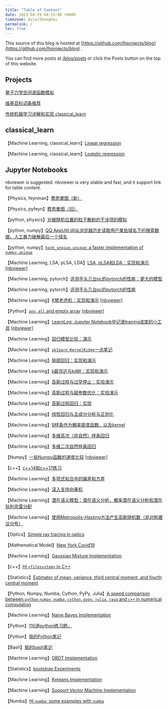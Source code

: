 ```yaml
---
title: "Table of Content"
date: 2023-04-29 04:15:00 +0800
timezone: Asia/Shanghai
permalink: /
toc: true
---
```


This source of this blog is hosted at [https://github.com/lhprojects/blog](https://github.com/lhprojects/blog) .

You can find more posts at [/blog/posts](/blog/posts) or click the Posts button on the top of this website.

## Projects

[量子力学空间波函数模拟](https://github.com/lhprojects/QuSim)

[维基百科词条推荐](https://github.com/lhprojects/WikiDiscovery)

[传统机器学习详解和实现 classical_learn](https://github.com/lhprojects/classical_learn)

## classical_learn

【Machine Learning, classical_learn】[Linear regression](https://nbviewer.jupyter.org/github/lhprojects/classical_learn/blob/master/notebooks/LinearRegression.ipynb)

【Machine Learning, classical_learn】[Logistic regression](https://nbviewer.jupyter.org/github/lhprojects/classical_learn/blob/master/notebooks/LogisticRegression.ipynb)

## Jupyter Notebooks

nbviewer is suggested. nbviewer is very stable and fast, and it support link for table content.

【Physics, feynman】[费恩曼图（新）](https://nbviewer.jupyter.org/github/lhprojects/blog/blob/master/_posts/JupyterNotebooks/FeynmanDiagramsNew.ipynb)

【Physics, pyfeyn】[费恩曼图（旧）](https://nbviewer.jupyter.org/github/lhprojects/blog/blob/master/_posts/JupyterNotebooks/FeynmanDiagramsScript.ipynb)

【python, physics】[光被随机位置的粒子散射的干涉项的模拟](https://nbviewer.jupyter.org/github/lhprojects/blog/blob/master/_posts/JupyterNotebooks/LightScatterringByRandomParticle.ipynb)

【python, numpy】[QQ AppUtil.dll从浏览器历史读取用户某些域名下的搜索数据，人工暴力破解最后一个域名](https://nbviewer.jupyter.org/github/lhprojects/blog/blob/master/_posts/JupyterNotebooks/HumanBurstCrackQQDomain.ipynb)

【python, numpy】[`hash_unqiue.unique`: a faster implementation of `numpy.unique`](https://nbviewer.jupyter.org/github/lhprojects/blog/blob/master/_posts/JupyterNotebooks/HashUnique.ipynb)


【Machine Learning, LSA, pLSA, LDA】[LSA, pLSA和LDA：实现和演示](https://github.com/lhprojects/blog/blob/master/_posts/JupyterNotebooks/LSA.ipynb) [[nbviewer]](https://nbviewer.jupyter.org/github/lhprojects/blog/blob/master/_posts/JupyterNotebooks/LSA.ipynb)

【Machine Learning, pytorch】[评测手头几台pc的pytorch的性能：更大的模型](https://nbviewer.jupyter.org/github/lhprojects/blog/blob/master/_posts/JupyterNotebooks/TorchBenchmarkBig.ipynb)

【Machine Learning, pytorch】[评测手头几台pc的pytorch的性能](https://nbviewer.jupyter.org/github/lhprojects/blog/blob/master/_posts/JupyterNotebooks/TorchBenchmark.ipynb)

【Machine Learning】[K臂老虎机：实现和演示](https://github.com/lhprojects/blog/blob/master/_posts/JupyterNotebooks/KBandits.ipynb) [[nbviewer]](https://nbviewer.jupyter.org/github/lhprojects/blog/blob/master/_posts/JupyterNotebooks/KBandits.ipynb)

【Python】[`any`, `all` and empty array](https://github.com/lhprojects/blog/blob/master/_posts/JupyterNotebooks/AnyAllAndEmptyArray.ipynb)
[[nbviewer]](https://nbviewer.jupyter.org/github/lhprojects/blog/blob/master/_posts/JupyterNotebooks/AnyAllAndEmptyArray.ipynb)

【Machine Learning】[LearnLog: Jupyter Notebook中记录traning进度的小工具](https://github.com/lhprojects/blog/blob/master/_posts/JupyterNotebooks/LearnLog.ipynb)
[[nbviewer]](https://nbviewer.jupyter.org/github/lhprojects/blog/blob/master/_posts/JupyterNotebooks/LearnLog.ipynb)

【Machine Learning】[回归模型比较：演示](https://github.com/lhprojects/blog/blob/master/_posts/JupyterNotebooks/ComparsionOfRegressionModels.ipynb)

【Machine Learning】[`sklearn KernelRidge`一点笔记](https://github.com/lhprojects/blog/blob/master/_posts/JupyterNotebooks/SklearnRidgeKernel.ipynb)

【Machine Learning】[局部回归：实现和演示](https://github.com/lhprojects/blog/blob/master/_posts/JupyterNotebooks/LocalRegression.ipynb)

【Machine Learning】[k最邻近与kd树：实现和演示](https://github.com/lhprojects/blog/blob/master/_posts/JupyterNotebooks/kNNAndKDTree.ipynb)

【Machine Learning】[高斯过程与过早停止：实验演示](https://github.com/lhprojects/blog/blob/master/_posts/JupyterNotebooks/GaussianProcessAndEarlyStopping.ipynb)

【Machine Learning】[高斯过程与超参数优化：实验演示](https://github.com/lhprojects/blog/blob/master/_posts/JupyterNotebooks/GaussianProcessAndHyperparameterTune.ipynb)

【Machine Learning】[高斯过程回归：实现](https://github.com/lhprojects/blog/blob/master/_posts/JupyterNotebooks/GaussianProcesssRegression.ipynb)

【Machine Learning】[线性回归与主成分分析与正则化](https://github.com/lhprojects/blog/blob/master/_posts/JupyterNotebooks/LinearRegressionAndPCA_Exp.ipynb)


【Machine Learning】[B样条作为概率密度函数，以及kernel](https://github.com/lhprojects/blog/blob/master/_posts/JupyterNotebooks/BsplineAsDensityFunctionAndAsKernel.ipynb)

【Machine Learning】[多维高次（非自然）样条回归](https://github.com/lhprojects/blog/blob/master/_posts/JupyterNotebooks/BSplineRegression.ipynb)

【Machine Learning】[多维二次自然样条回归](https://github.com/lhprojects/blog/blob/master/_posts/JupyterNotebooks/SplineRegression.ipynb)

【Numpy】[一些Numpy函数的速度比较](https://github.com/lhprojects/blog/blob/master/_posts/JupyterNotebooks/NumpyBenchmarks.ipynb)
[[nbviewer]](https://nbviewer.jupyter.org/github/lhprojects/blog/blob/master/_posts/JupyterNotebooks/NumpyBenchmarks.ipynb)

【c++】[c++14和c++17练习](https://github.com/lhprojects/blog/blob/master/_posts/JupyterNotebooks/cxx14Andcxx17Execise.ipynb)

【Machine Learning】[多项式拟合中的偏差和方差](https://github.com/lhprojects/blog/blob/master/_posts/JupyterNotebooks/BiasAndVarianceInPolyFit.ipynb)

【Machine Learning】[深入支持向量机](https://github.com/lhprojects/blog/blob/master/_posts/JupyterNotebooks/SVMInsight.ipynb)

【Machine Learning】[潜在语义模型：潜在语义分析，概率潜在语义分析和潜在狄利克雷分配](https://github.com/lhprojects/blog/blob/master/_posts/JupyterNotebooks/LSA.ipynb)

【Machine Learning】[使用Metropolis-Hasting方法产生高斯随机数（非对称建议分布）](https://github.com/lhprojects/blog/blob/master/_posts/JupyterNotebooks/Metropolis-Hasting.ipynb)

【Optics】[Simple ray tracing in optics](https://github.com/lhprojects/blog/blob/master/_posts/JupyterNotebooks/SimpleRayTracing.ipynb)

【Mathematical Model】[New York Covid19](https://github.com/lhprojects/blog/blob/master/_posts/JupyterNotebooks/NewYorkCovid19.ipynb)

【Machine Learning】[Gaussian Mixture Implementation](https://github.com/lhprojects/blog/blob/master/_posts/JupyterNotebooks/GaussianMixture.ipynb)

【c++】[Hi `<filesystem>` in C++](https://github.com/lhprojects/blog/blob/master/_posts/JupyterNotebooks/HiFilesystem.ipynb)

【Statistics】[Estimator of mean, variance, third central moment, and fourth central moment](https://github.com/lhprojects/blog/blob/master/_posts/JupyterNotebooks/MomentEstimator.ipynb)

【Python, Numpy, Numba, Cython, PyPy, Julia】[A speed comparison between `python` `numpy`, `numba`, `cython`, `pypy`, `julia`, `java` and `c++` in numerical compulation](https://github.com/lhprojects/blog/blob/master/_posts/JupyterNotebooks/ComparePythonAccLib.ipynb)

【Machine Learning】[Naive Bayes Implementation](https://github.com/lhprojects/blog/blob/master/_posts/articles/NaiveBayes.ipynb)


【Python】[110道python练习题。](https://github.com/lhprojects/blog/blob/master/_posts/articles/python110.ipynb)

【Python】[我的Python笔记](https://github.com/lhprojects/blog/blob/master/_posts/articles/python_note.ipynb)

【Bash】[我的bash笔记](https://github.com/lhprojects/blog/blob/master/_posts/articles/bash_note.ipynb)

【Machine Learning】[GBDT Implementation](https://github.com/lhprojects/blog/blob/master/_posts/articles/GBDT.ipynb)

【Statistics】[bootstrap Experiments](https://github.com/lhprojects/blog/blob/master/_posts/JupyterNotebooks/bootstrap.ipynb)

【Machine Learning】[Kmeans Implementation](https://github.com/lhprojects/blog/blob/master/_posts/articles/kmeans.ipynb)

【Machine Learning】[Support Vector Machine Implementation](https://github.com/lhprojects/blog/blob/master/_posts/JupyterNotebooks/SVMImplement.ipynb)

【Numba】[Hi `numba`: some examples with `numba`](https://github.com/lhprojects/blog/blob/master/_posts/articles/HiNumba.ipynb)







